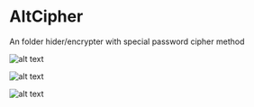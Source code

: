 # AltCipher
An folder hider/encrypter with special password cipher method

![alt text](https://cdn.discordapp.com/attachments/1051113640733966407/1083102867428220988/image.png)

![alt text](https://cdn.discordapp.com/attachments/1051113640733966407/1083102898025676810/image.png)

![alt text](https://cdn.discordapp.com/attachments/1051113640733966407/1083102925053775892/index34rx.jpg)
